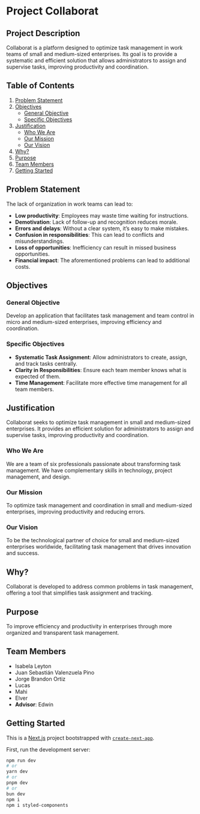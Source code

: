# Project Collaborat

## Project Description
Collaborat is a platform designed to optimize task management in work teams of small and medium-sized enterprises. Its goal is to provide a systematic and efficient solution that allows administrators to assign and supervise tasks, improving productivity and coordination.

## Table of Contents
1. [Problem Statement](#problem-statement)
2. [Objectives](#objectives)
   - [General Objective](#general-objective)
   - [Specific Objectives](#specific-objectives)
3. [Justification](#justification)
   - [Who We Are](#who-we-are)
   - [Our Mission](#our-mission)
   - [Our Vision](#our-vision)
4. [Why?](#why)
5. [Purpose](#purpose)
6. [Team Members](#team-members)
7. [Getting Started](#getting-started)


## Problem Statement
The lack of organization in work teams can lead to:
- **Low productivity**: Employees may waste time waiting for instructions.
- **Demotivation**: Lack of follow-up and recognition reduces morale.
- **Errors and delays**: Without a clear system, it’s easy to make mistakes.
- **Confusion in responsibilities**: This can lead to conflicts and misunderstandings.
- **Loss of opportunities**: Inefficiency can result in missed business opportunities.
- **Financial impact**: The aforementioned problems can lead to additional costs.

## Objectives

### General Objective
Develop an application that facilitates task management and team control in micro and medium-sized enterprises, improving efficiency and coordination.

### Specific Objectives
- **Systematic Task Assignment**: Allow administrators to create, assign, and track tasks centrally.
- **Clarity in Responsibilities**: Ensure each team member knows what is expected of them.
- **Time Management**: Facilitate more effective time management for all team members.

## Justification
Collaborat seeks to optimize task management in small and medium-sized enterprises. It provides an efficient solution for administrators to assign and supervise tasks, improving productivity and coordination.

### Who We Are
We are a team of six professionals passionate about transforming task management. We have complementary skills in technology, project management, and design.

### Our Mission
To optimize task management and coordination in small and medium-sized enterprises, improving productivity and reducing errors.

### Our Vision
To be the technological partner of choice for small and medium-sized enterprises worldwide, facilitating task management that drives innovation and success.

## Why?
Collaborat is developed to address common problems in task management, offering a tool that simplifies task assignment and tracking.

## Purpose
To improve efficiency and productivity in enterprises through more organized and transparent task management.

## Team Members
- Isabela Leyton
- Juan Sebastián Valenzuela Pino
- Jorge Brandon Ortiz
- Lucas
- Mahi
- Elver
- **Advisor**: Edwin

## Getting Started

This is a [Next.js](https://nextjs.org/) project bootstrapped with [`create-next-app`](https://github.com/vercel/next.js/tree/canary/packages/create-next-app).

First, run the development server:

```bash
npm run dev
# or
yarn dev
# or
pnpm dev
# or
bun dev
npm i
npm i styled-components
